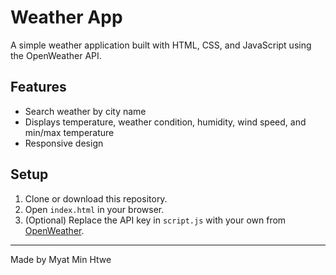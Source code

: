 # Weather App

A simple weather application built with HTML, CSS, and JavaScript using the OpenWeather API.

## Features

- Search weather by city name
- Displays temperature, weather condition, humidity, wind speed, and min/max temperature
- Responsive design

## Setup

1. Clone or download this repository.
2. Open `index.html` in your browser.
3. (Optional) Replace the API key in `script.js` with your own from [OpenWeather](https://openweathermap.org/).

---

Made by Myat Min Htwe
